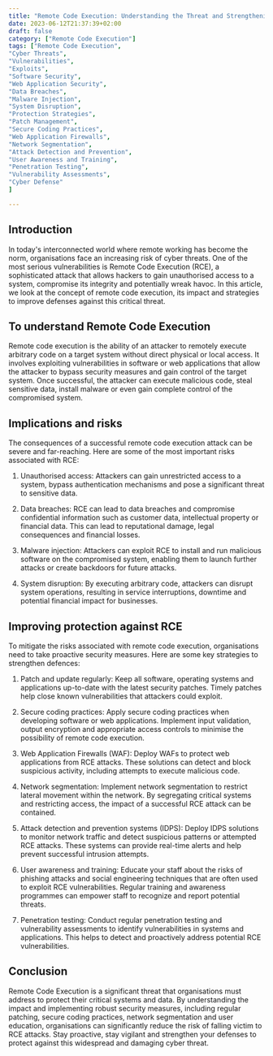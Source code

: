 ```yaml
---
title: "Remote Code Execution: Understanding the Threat and Strengthening Defences"
date: 2023-06-12T21:37:39+02:00
draft: false
category: ["Remote Code Execution"]
tags: ["Remote Code Execution",
"Cyber Threats",
"Vulnerabilities",
"Exploits",
"Software Security",
"Web Application Security",
"Data Breaches",
"Malware Injection",
"System Disruption",
"Protection Strategies",
"Patch Management",
"Secure Coding Practices",
"Web Application Firewalls",
"Network Segmentation",
"Attack Detection and Prevention",
"User Awareness and Training",
"Penetration Testing",
"Vulnerability Assessments",
"Cyber Defense"
]

---
```


## Introduction

In today's interconnected world where remote working has become the norm, organisations face an increasing risk of cyber threats. One of the most serious vulnerabilities is Remote Code Execution (RCE), a sophisticated attack that allows hackers to gain unauthorised access to a system, compromise its integrity and potentially wreak havoc. In this article, we look at the concept of remote code execution, its impact and strategies to improve defenses against this critical threat.



## To understand Remote Code Execution

Remote code execution is the ability of an attacker to remotely execute arbitrary code on a target system without direct physical or local access. It involves exploiting vulnerabilities in software or web applications that allow the attacker to bypass security measures and gain control of the target system. Once successful, the attacker can execute malicious code, steal sensitive data, install malware or even gain complete control of the compromised system.



## Implications and risks

The consequences of a successful remote code execution attack can be severe and far-reaching. Here are some of the most important risks associated with RCE:



1. Unauthorised access: Attackers can gain unrestricted access to a system, bypass authentication mechanisms and pose a significant threat to sensitive data.



1. Data breaches: RCE can lead to data breaches and compromise confidential information such as customer data, intellectual property or financial data. This can lead to reputational damage, legal consequences and financial losses.



1. Malware injection: Attackers can exploit RCE to install and run malicious software on the compromised system, enabling them to launch further attacks or create backdoors for future attacks.



1. System disruption: By executing arbitrary code, attackers can disrupt system operations, resulting in service interruptions, downtime and potential financial impact for businesses.



## Improving protection against RCE

To mitigate the risks associated with remote code execution, organisations need to take proactive security measures. Here are some key strategies to strengthen defences:



1. Patch and update regularly: Keep all software, operating systems and applications up-to-date with the latest security patches. Timely patches help close known vulnerabilities that attackers could exploit.



1. Secure coding practices: Apply secure coding practices when developing software or web applications. Implement input validation, output encryption and appropriate access controls to minimise the possibility of remote code execution.



1. Web Application Firewalls (WAF): Deploy WAFs to protect web applications from RCE attacks. These solutions can detect and block suspicious activity, including attempts to execute malicious code.



1. Network segmentation: Implement network segmentation to restrict lateral movement within the network. By segregating critical systems and restricting access, the impact of a successful RCE attack can be contained.



1. Attack detection and prevention systems (IDPS): Deploy IDPS solutions to monitor network traffic and detect suspicious patterns or attempted RCE attacks. These systems can provide real-time alerts and help prevent successful intrusion attempts.



1. User awareness and training: Educate your staff about the risks of phishing attacks and social engineering techniques that are often used to exploit RCE vulnerabilities. Regular training and awareness programmes can empower staff to recognize and report potential threats.



1. Penetration testing: Conduct regular penetration testing and vulnerability assessments to identify vulnerabilities in systems and applications. This helps to detect and proactively address potential RCE vulnerabilities.



## Conclusion

Remote Code Execution is a significant threat that organisations must address to protect their critical systems and data. By understanding the impact and implementing robust security measures, including regular patching, secure coding practices, network segmentation and user education, organisations can significantly reduce the risk of falling victim to RCE attacks. Stay proactive, stay vigilant and strengthen your defenses to protect against this widespread and damaging cyber threat.